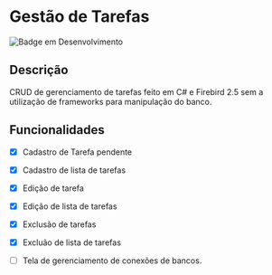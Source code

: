 # Gestão de Tarefas
![Badge em Desenvolvimento](http://img.shields.io/static/v1?label=STATUS&message=EM%20DESENVOLVIMENTO&color=GREEN&style=for-the-badge)

## Descrição
CRUD de gerenciamento de tarefas feito em C# e Firebird 2.5 sem a utilização de frameworks para manipulação do banco.      

## Funcionalidades
- [x] Cadastro de Tarefa pendente
- [x] Cadastro de lista de tarefas
- [x] Edição de tarefa
- [x] Edição de lista de tarefas
- [x] Exclusão de tarefas
- [x] Excluão de lista de tarefas
- [ ] Tela de gerenciamento de conexões de bancos.
 



